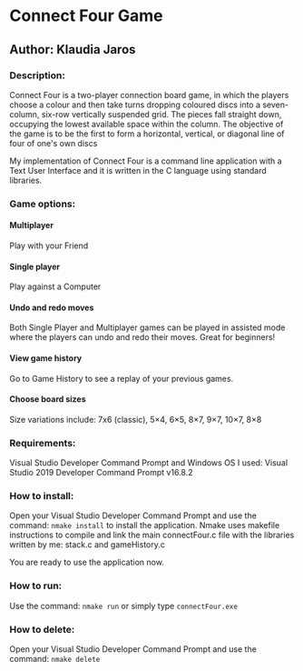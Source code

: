 # Connect Four Game
## Author: Klaudia Jaros

### Description:

Connect Four is a two-player connection board game, in which the players choose a colour and then take turns dropping coloured discs into a seven-column, six-row vertically suspended grid. The pieces fall straight down, occupying the lowest available space within the column. The objective of the game is to be the first to form a horizontal, vertical, or diagonal line of four of one's own discs

My implementation of Connect Four is a command line application with a Text User Interface and it is written in the C language using standard libraries.

### Game options:

#### Multiplayer

Play with your Friend

#### Single player

Play against a Computer  

#### Undo and redo moves

Both Single Player and Multiplayer games can be played in assisted mode where the players can undo and redo their moves. Great for beginners!

#### View game history

Go to Game History to see a replay of your previous games.

#### Choose board sizes

Size variations include: 7x6 (classic), 5×4, 6×5, 8×7, 9×7, 10×7, 8×8

### Requirements:

Visual Studio Developer Command Prompt and Windows OS
I used: Visual Studio 2019 Developer Command Prompt v16.8.2

### How to install:

Open your Visual Studio Developer Command Prompt and use the command: `nmake install` to install the application.
Nmake uses makefile instructions to compile and link the main connectFour.c file with the libraries written by me: stack.c and gameHistory.c 

You are ready to use the application now.

### How to run:

Use the command: `nmake run` or simply type `connectFour.exe`

### How to delete:

Open your Visual Studio Developer Command Prompt and use the command: `nmake delete`
